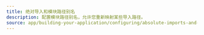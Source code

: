 ```yaml
---
title: 绝对导入和模块路径别名
description: 配置模块路径别名，允许您重新映射某些导入路径。
source: app/building-your-application/configuring/absolute-imports-and-module-aliases
---
```


